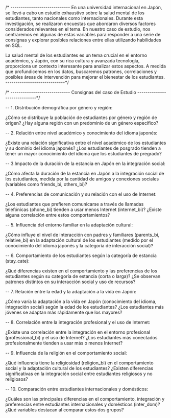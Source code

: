 /* -----------------------------
En una universidad internacional en Japón, se llevó a cabo un estudio exhaustivo sobre la salud mental de los estudiantes, tanto nacionales como internacionales. Durante esta investigación, se realizaron encuestas que abordaron diversos factores considerados relevantes en el tema. En nuestro caso de estudio, nos centraremos en algunas de estas variables para responder a una serie de consignas y explorar posibles relaciones entre ellas utilizando habilidades en SQL.

La salud mental de los estudiantes es un tema crucial en el entorno académico, y Japón, con su rica cultura y avanzada tecnología, proporciona un contexto interesante para analizar estos aspectos. A medida que profundicemos en los datos, buscaremos patrones, correlaciones y posibles áreas de intervención para mejorar el bienestar de los estudiantes.
   -----------------------------*/
   
/* -----------------------------
   Consignas del caso de Estudio
   -----------------------------*/
   
-- 1. Distribución demográfica por género y región:

¿Cómo se distribuye la población de estudiantes por género y región de origen? ¿Hay alguna región con un predominio de un género específico?

-- 2. Relación entre nivel académico y conocimiento del idioma japonés:

¿Existe una relación significativa entre el nivel académico de los estudiantes y su dominio del idioma japonés? ¿Los estudiantes de posgrado tienden a tener un mayor conocimiento del idioma que los estudiantes de pregrado?

-- 3.Impacto de la duración de la estancia en Japón en la integración social:

¿Cómo afecta la duración de la estancia en Japón a la integración social de los estudiantes, medida por la cantidad de amigos y conexiones sociales (variables como friends_bi, others_bi)?

-- 4. Preferencias de comunicación y su relación con el uso de Internet:

¿Los estudiantes que prefieren comunicarse a través de llamadas telefónicas (phone_bi) tienden a usar menos Internet (internet_bi)? ¿Existe alguna correlación entre estos comportamientos?

-- 5. Influencia del entorno familiar en la adaptación cultural:

¿Cómo influye el nivel de interacción con padres y familiares (parents_bi, relative_bi) en la adaptación cultural de los estudiantes (medido por el conocimiento del idioma japonés y la categoría de interacción social)?

-- 6. Comportamiento de los estudiantes según la categoría de estancia (stay_cate):

¿Qué diferencias existen en el comportamiento y las preferencias de los estudiantes según su categoría de estancia (corta o larga)? ¿Se observan patrones distintos en su interacción social y uso de recursos?

-- 7. Relación entre la edad y la adaptación a la vida en Japón:

¿Cómo varía la adaptación a la vida en Japón (conocimiento del idioma, integración social) según la edad de los estudiantes? ¿Los estudiantes más jóvenes se adaptan más rápidamente que los mayores?

-- 8. Correlación entre la integración profesional y el uso de Internet:

¿Existe una correlación entre la integración en el entorno profesional (professional_bi) y el uso de Internet? ¿Los estudiantes más conectados profesionalmente tienden a usar más o menos Internet?

-- 9.  Influencia de la religión en el comportamiento social:

¿Qué influencia tiene la religiosidad (religion_bi) en el comportamiento social y la adaptación cultural de los estudiantes? ¿Existen diferencias significativas en la integración social entre estudiantes religiosos y no religiosos?

-- 10. Comparación entre estudiantes internacionales y domésticos:

¿Cuáles son las principales diferencias en el comportamiento, integración y preferencias entre estudiantes internacionales y domésticos (inter_dom)? ¿Qué variables destacan al comparar estos dos grupos?
